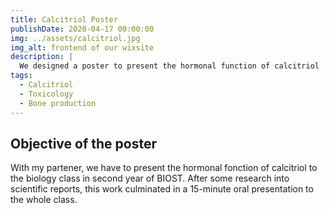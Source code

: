 ```yaml
---
title: Calcitriol Poster
publishDate: 2020-04-17 00:00:00
img: ../assets/calcitriol.jpg
img_alt: frontend of our wixsite
description: |
  We designed a poster to present the hormonal function of calcitriol
tags:
  - Calcitriol
  - Toxicology
  - Bone production
---
```


## Objective of the poster

With my partener, we have to present the hormonal fonction of calcitriol to the biology class in second year of BIOST.
After some research into scientific reports, this work culminated in a 15-minute oral presentation to the whole class.
